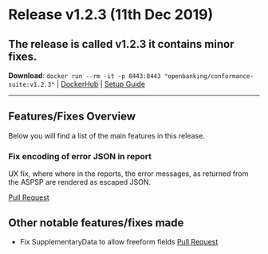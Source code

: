 # Release v1.2.3 (11th Dec 2019)

The release is called **v1.2.3** it contains minor fixes. 
---
**Download**: `docker run --rm -it -p 8443:8443 "openbanking/conformance-suite:v1.2.3"` | [DockerHub](https://hub.docker.com/r/openbanking/conformance-suite) | [Setup Guide](https://bitbucket.org/openbankingteam/conformance-suite/src/develop/docs/setup-guide.md)

---

## Features/Fixes Overview

Below you will find a list of the main features in this release.

### Fix encoding of error JSON in report

 UX fix, where where in the reports, the error messages, as returned from the ASPSP are rendered as escaped JSON. 

[Pull Request](https://bitbucket.org/openbankingteam/conformance-suite/pull-requests/501)

## Other notable features/fixes made

* Fix SupplementaryData to allow freeform fields [Pull Request](https://bitbucket.org/openbankingteam/conformance-suite/pull-requests/502)